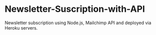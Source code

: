 # Newsletter-Suscription-with-API
Newsletter subscription using Node.js, Mailchimp API and deployed via Heroku servers.
